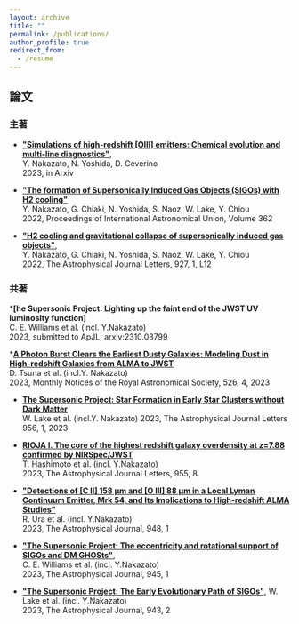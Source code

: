```yaml
---
layout: archive
title: ""
permalink: /publications/
author_profile: true
redirect_from:
  - /resume
---
```


## 論文
### 主著 
* __["Simulations of high-redshift [OIII] emitters: Chemical evolution and multi-line diagnostics"](https://arxiv.org/abs/2301.02416)__,  
  Y. Nakazato, N. Yoshida, D. Ceverino   
  2023, in Arxiv

* __["The formation of Supersonically Induced Gas Objects (SIGOs) with H2 cooling"](https://ui.adsabs.harvard.edu/abs/2023IAUS..362...45N/abstract)__  
  Y. Nakazato, G. Chiaki, N. Yoshida, S. Naoz, W. Lake, Y. Chiou   
 2022, Proceedings of International Astronomical Union, Volume 362
 
* __["H2 cooling and gravitational collapse of supersonically induced gas objects"](https://ui.adsabs.harvard.edu/abs/2022ApJ...927L..12N/abstract)__,  
Y. Nakazato, G. Chiaki, N. Yoshida, S. Naoz, W. Lake, Y. Chiou     
 2022, The Astrophysical Journal Letters, 927, 1, L12

 
### 共著
*__[he Supersonic Project: Lighting up the faint
end of the JWST UV luminosity function]__  
C. E. Williams et al. (incl. Y.Nakazato)  
2023, submitted to ApJL, arxiv:2310.03799  

*__[A Photon Burst Clears the Earliest Dusty Galaxies: Modeling Dust in High-redshift Galaxies from ALMA to JWST](https://ui.adsabs.harvard.edu/abs/2023MNRAS.526.4801T/abstract)__  
D. Tsuna et al. (incl.Y. Nakazato)  
2023, Monthly Notices of the Royal Astronomical Society, 526, 4, 2023  

* __[The Supersonic Project: Star Formation in Early Star
Clusters without Dark Matter](https://ui.adsabs.harvard.edu/abs/2023ApJ...956L...7L/abstract)__  
W. Lake et al. (incl.Y. Nakazato)
2023, The Astrophysical Journal Letters 956, 1, 2023
  
* __[RIOJA I. The core of the highest redshift galaxy overdensity at z=7.88 confirmed by NIRSpec/JWST](https://ui.adsabs.harvard.edu/abs/2023arXiv230504741H/abstract)__  
T. Hashimoto et al. (incl. Y.Nakazato)  
 2023, The Astrophysical Journal Letters, 955, 8
 
 
* __["Detections of [C II] 158 μm and [O III] 88 μm in a Local Lyman Continuum Emitter, Mrk 54, and Its Implications to High-redshift ALMA Studies"](https://ui.adsabs.harvard.edu/abs/2023ApJ...948....3U/abstract)__   
R. Ura et al. (incl. Y.Nakazato)  
 2023, The Astrophysical Journal, 948, 1
 
 
* __["The Supersonic Project: The eccentricity and rotational support of SIGOs and DM GHOSts"](https://ui.adsabs.harvard.edu/abs/2022arXiv221102066W/abstract)__,  
C. E. Williams et al. (incl. Y.Nakazato)  
2023, The Astrophysical Journal, 945, 1 </span>


* __["The Supersonic Project: The Early Evolutionary Path of SIGOs"](https://ui.adsabs.harvard.edu/abs/2022arXiv220805987L/abstract)__,  W. Lake et al. (incl. Y.Nakazato)  
2023, The Astrophysical Journal, 943, 2
